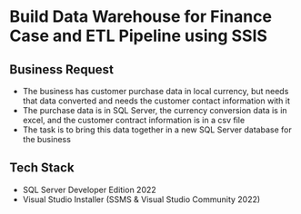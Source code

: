 # Build Data Warehouse for Finance Case and ETL Pipeline using SSIS
## Business Request
- The business has customer purchase data in local currency, but needs that data converted and needs the customer contact information with it
- The purchase data is in SQL Server, the currency conversion data is in excel, and the customer contract information is in a csv file
- The task is to bring this data together in a new SQL Server database for the business

## Tech Stack
- SQL Server Developer Edition 2022
- Visual Studio Installer (SSMS & Visual Studio Community 2022)
